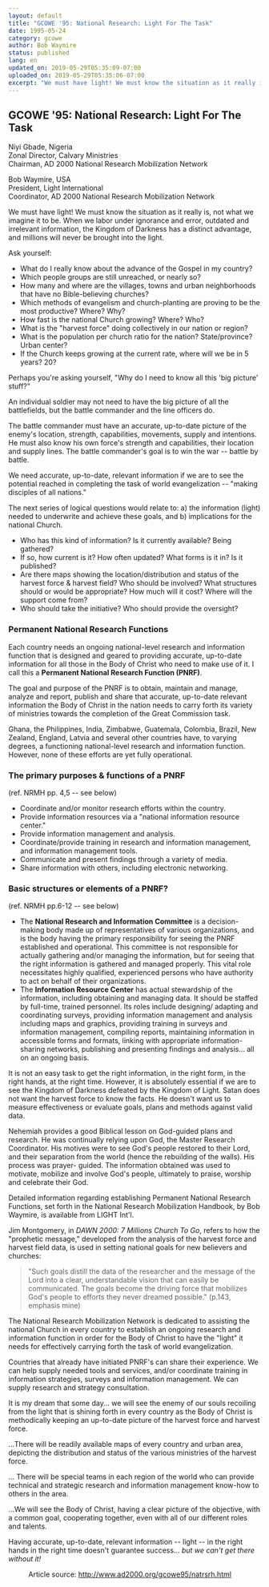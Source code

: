 ```yaml
---
layout: default
title: "GCOWE '95: National Research: Light For The Task"
date: 1995-05-24
category: gcowe
author: Bob Waymire
status: published
lang: en
updated_on: 2019-05-29T05:35:09-07:00
uploaded_on: 2019-05-29T05:35:06-07:00
excerpt: "We must have light! We must know the situation as it really is, not what we imagine it to be. When we labor under ignorance and error, outdated and irrelevant information, the Kingdom of Darkness has a distinct advantage, and millions will never be brought into the light. Ask yourself: What do I really know about the advance of the Gospel in my country?"
---
```

<article class="document-container" data-publication-date="{{page.date}}" data-uploaded-on="{{page.uploaded_on}}" data-updated-on="{{page.updated_on}}" data-category="{{page.category}}">
<h1>GCOWE '95: National Research: Light For The Task</h1>

<p class="author">Niyi Gbade, Nigeria<br>
Z<span class="author-title">onal Director, Calvary Ministries<br>
Chairman, AD 2000 National Research Mobilization Network</span></p>


<p class="author">Bob Waymire, USA<br>
<span class="author-title">President, Light International<br>
Coordinator, AD 2000 National Research Mobilization Network </span></p>

<p>We must have light! We must know the situation as it really is, not what we imagine it to be. When we labor under ignorance and error, outdated and irrelevant information, the Kingdom of Darkness has a distinct advantage, and millions will never be brought into the light.</p>

<p>Ask yourself:</p>

<ul>
  <li>What do I really know about the advance of the Gospel in my country?</li>
  <li>Which people groups are still unreached, or nearly so?</li>
  <li>How many and where are the villages, towns and urban neighborhoods that have no Bible-believing churches?</li>
  <li>Which methods of evangelism and church-planting are proving to be the most productive? Where? Why?</li>
  <li>How fast is the national Church growing? Where? Who?</li>
  <li>What is the "harvest force" doing collectively in our nation or region?</li>
  <li>What is the population per church ratio for the nation? State/province? Urban center?</li>
  <li>If the Church keeps growing at the current rate, where will we be in 5 years? 20? </li>
</ul>

<p>Perhaps you're asking yourself, "Why do I need to know all this 'big picture' stuff?"</p>

<p>An individual soldier may not need to have the big picture of all the battlefields, but the battle commander and the line officers do.</p>

<p>The battle commander must have an accurate, up-to-date picture of the enemy's location, strength, capabilities, movements, supply and intentions. He must also know his own force's strength and capabilities, their location and supply lines. The battle commander's goal is to win the war -- battle by battle.</p>

<p>We need accurate, up-to-date, relevant information if we are to see the potential reached in completing the task of world evangelization -- "making disciples of all nations."</p>

<p>The next series of logical questions would relate to: a) the information (light) needed to underwrite and achieve these goals, and b) implications for the national Church.</p>

<ul>
  <li>Who has this kind of information? Is it currently available? Being gathered?</li>
  <li>If so, how current is it? How often updated? What forms is it in? Is it published?</li>
  <li>Are there maps showing the location/distribution and status of the harvest force & harvest field? Who should be involved? What structures should or would be appropriate? How much will it cost? Where will the support come from?</li>
  <li>Who should take the initiative? Who should provide the oversight? </li>
</ul>

<h3>Permanent National Research Functions</h3>

<p>Each country needs an ongoing national-level research and information function that is designed and geared to providing accurate, up-to-date information for all those in the Body of Christ who need to make use of it. I call this a <strong>Permanent National Research Function (PNRF)</strong>.</p>

<p>The goal and purpose of the PNRF is to obtain, maintain and manage, analyze and report, publish and share that accurate, up-to-date relevant information the Body of Christ in the nation needs to carry forth its variety of ministries towards the completion of the Great Commission task.</p>

<p>Ghana, the Philippines, India, Zimbabwe, Guatemala, Colombia, Brazil, New Zealand, England, Latvia and several other countries have, to varying degrees, a functioning national-level research and information function. However, none of these efforts are yet fully operational.</p>

<h3>The primary purposes & functions of a PNRF</h3>

<p>(ref. NRMH pp. 4,5 -- see below)</p>

<ul>
  <li>Coordinate and/or monitor research efforts within the country.</li>
  <li>Provide information resources via a "national information resource center."</li>
  <li>Provide information management and analysis.</li>
  <li>Coordinate/provide training in research and information management, and information management tools.</li>
  <li>Communicate and present findings through a variety of media.</li>
  <li>Share information with others, including electronic networking. </li>
</ul>

<h3>Basic structures or elements of a PNRF?</h3>
<p>(ref. NRMH pp.6-12 -- see below)</p>

<ul>
  <li>The <strong>National Research and Information Committee</strong> is a decision-making body made up of representatives of various organizations, and is the body having the primary responsibility for seeing the PNRF established and operational. This committee is not responsible for actually gathering and/or managing the information, but for seeing that the right information is gathered and managed properly. This vital role necessitates highly qualified, experienced persons who have authority to act on behalf of their organizations.</li>
  <li>The <strong>Information Resource Center</strong> has actual stewardship of the information, including obtaining and managing data. It should be staffed by full-time, trained personnel. Its roles include designing/ adapting and coordinating surveys, providing information management and analysis including maps and graphics, providing training in surveys and information management, compiling reports, maintaining information in accessible forms and formats, linking with appropriate information-sharing networks, publishing and presenting findings and analysis... all on an ongoing basis. </li>
</ul>

<p>It is not an easy task to get the right information, in the right form, in the right hands, at the right time. However, it is absolutely essential if we are to see the Kingdom of Darkness defeated by the Kingdom of Light. Satan does not want the harvest force to know the facts. He doesn't want us to measure effectiveness or evaluate goals, plans and methods against valid data.</p>

<p>Nehemiah provides a good Biblical lesson on God-guided plans and research. He was continually relying upon God, the Master Research Coordinator. His motives were to see God's people restored to their Lord, and their separation from the world (hence the rebuilding of the walls). His process was prayer- guided. The information obtained was used to motivate, mobilize and involve God's people, ultimately to praise, worship and celebrate their God.</p>

<p>Detailed information regarding establishing Permanent National Research Functions, set forth in the National Research Mobilization Handbook, by Bob Waymire, is available from LIGHT Int'l.</p>

<p>Jim Montgomery, in <em>DAWN 2000: 7 Millions Church To Go</em>, refers to how the "prophetic message," developed from the analysis of the harvest force and harvest field data, is used in setting national goals for new believers and churches:</p>

<blockquote class="indented">"Such goals distill the data of the researcher and the message of the Lord into a clear, understandable vision that can easily be communicated. The goals become the driving force that mobilizes God's people to efforts they never dreamed possible." (p.143, emphasis mine)</blockquote>

<p>The National Research Mobilization Network is dedicated to assisting the national Church in every country to establish an ongoing research and information function in order for the Body of Christ to have the "light" it needs for effectively carrying forth the task of world evangelization.</p>

<p>Countries that already have initiated PNRF's can share their experience. We can help supply needed tools and services, and/or coordinate training in information strategies, surveys and information management. We can supply research and strategy consultation.</p>

<p>It is my dream that some day... we will see the enemy of our souls recoiling from the light that is shining forth in every country as the Body of Christ is methodically keeping an up-to-date picture of the harvest force and harvest force.</p>

<p>...There will be readily available maps of every country and urban area, depicting the distribution and status of the various ministries of the harvest force.</p>

<p>... There will be special teams in each region of the world who can provide technical and strategic research and information management know-how to others in the area.</p>

<p>...We will see the Body of Christ, having a clear picture of the objective, with a common goal, cooperating together, even with all of our different roles and talents.</p>

<p>Having accurate, up-to-date, relevant information -- light -- in the right hands in the right time doesn't guarantee success... <em>but we can't get there without it!</em></p>

<figure class="resource-links">
  <p>Article source: <a href="http://www.ad2000.org/gcowe95/natrsrh.html">http://www.ad2000.org/gcowe95/natrsrh.html</a></p>
</figure>
</article>
